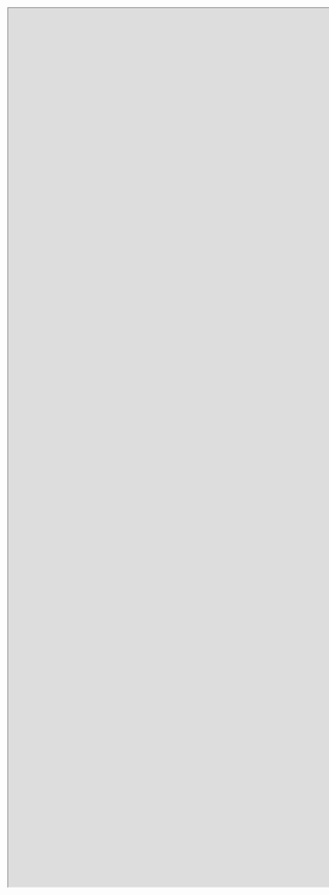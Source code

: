 
<iframe src="https://raw.githack.com/3kh0/3kh0-assets/main/retro-bowl/index.html" height="2000" width="3000"></iframe
